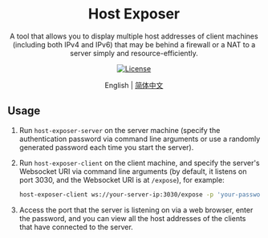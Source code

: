 <h1 align="center">Host Exposer</h1>

<p align="center">A tool that allows you to display multiple host addresses of client machines (including both IPv4 and IPv6) that may be behind a firewall or a NAT to a server simply and resource-efficiently.</p>

<div align="center">
<a href="LICENSE"> 
    <img src="https://img.shields.io/github/license/ArgonarioD/host-exposer" alt="License">
</a>
</div>

<p align="center">
English | <a href="README_zh_CN.md">简体中文</a>
</p>

## Usage

1. Run `host-exposer-server` on the server machine (specify the authentication password via command line arguments or use a randomly generated password each time you start the server).
2. Run `host-exposer-client` on the client machine, and specify the server's Websocket URI via command line arguments (by default, it listens on port 3030, and the Websocket URI is at `/expose`), for example:

   ```sh
   host-exposer-client ws://your-server-ip:3030/expose -p 'your-password'
   ```

3. Access the port that the server is listening on via a web browser, enter the password, and you can view all the host addresses of the clients that have connected to the server.